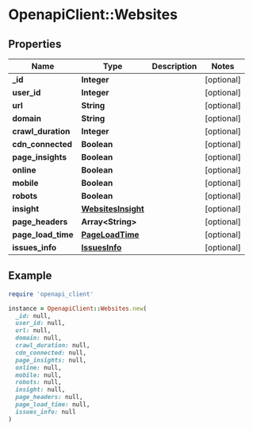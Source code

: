 # OpenapiClient::Websites

## Properties

| Name | Type | Description | Notes |
| ---- | ---- | ----------- | ----- |
| **_id** | **Integer** |  | [optional] |
| **user_id** | **Integer** |  | [optional] |
| **url** | **String** |  | [optional] |
| **domain** | **String** |  | [optional] |
| **crawl_duration** | **Integer** |  | [optional] |
| **cdn_connected** | **Boolean** |  | [optional] |
| **page_insights** | **Boolean** |  | [optional] |
| **online** | **Boolean** |  | [optional] |
| **mobile** | **Boolean** |  | [optional] |
| **robots** | **Boolean** |  | [optional] |
| **insight** | [**WebsitesInsight**](WebsitesInsight.md) |  | [optional] |
| **page_headers** | **Array&lt;String&gt;** |  | [optional] |
| **page_load_time** | [**PageLoadTime**](PageLoadTime.md) |  | [optional] |
| **issues_info** | [**IssuesInfo**](IssuesInfo.md) |  | [optional] |

## Example

```ruby
require 'openapi_client'

instance = OpenapiClient::Websites.new(
  _id: null,
  user_id: null,
  url: null,
  domain: null,
  crawl_duration: null,
  cdn_connected: null,
  page_insights: null,
  online: null,
  mobile: null,
  robots: null,
  insight: null,
  page_headers: null,
  page_load_time: null,
  issues_info: null
)
```

